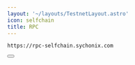 ```yaml
---
layout: '~/layouts/TestnetLayout.astro'
icon: selfchain
title: RPC
---
```


<div class="code-block-wrapper">
  <pre><code>https://rpc-selfchain.sychonix.com</code></pre>
  <button class="copy-btn"><i class="fas fa-copy"></i></button>
</div>
